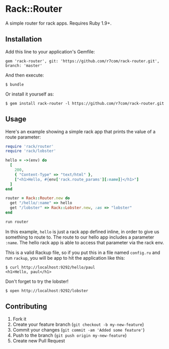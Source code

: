 # Rack::Router

A simple router for rack apps.  Requires Ruby 1.9+.

## Installation

Add this line to your application's Gemfile:

    gem 'rack-router', git: 'https://github.com/r7com/rack-router.git', branch: 'master'

And then execute:

    $ bundle

Or install it yourself as:

    $ gem install rack-router -l https://github.com/r7com/rack-router.git

## Usage

Here's an example showing a simple rack app that prints the value of a route parameter:

``` ruby
require 'rack/router'
require 'rack/lobster'

hello = ->(env) do
  [
    200,
    { "Content-Type" => "text/html" },
    ["<h1>Hello, #{env['rack.route_params'][:name]}</h1>"]
  ]
end

router = Rack::Router.new do
  get "/hello/:name" => hello
  get "/lobster" => Rack::Lobster.new, :as => "lobster"
end

run router
```

In this example, `hello` is just a rack app defined inline, in order to give us something to route to.  The route to our hello app includes a parameter `:name`.  The hello rack app is able to access that parameter via the rack env.

This is a valid Rackup file, so if you put this in a file named `config.ru` and run `rackup`, you will be app to hit the application like this:

    $ curl http://localhost:9292/hello/paul
    <h1>Hello, paul</h1>

Don't forget to try the lobster!

    $ open http://localhost:9292/lobster

## Contributing

1. Fork it
2. Create your feature branch (`git checkout -b my-new-feature`)
3. Commit your changes (`git commit -am 'Added some feature'`)
4. Push to the branch (`git push origin my-new-feature`)
5. Create new Pull Request
